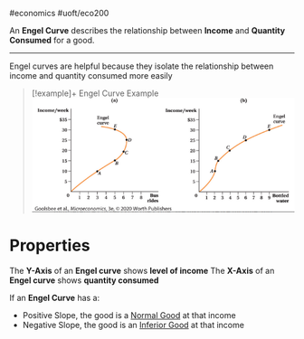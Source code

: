 #economics #uoft/eco200 

An **Engel Curve** describes the relationship between **Income** and **Quantity Consumed** for a good.

---

Engel curves are helpful because they isolate the relationship between income and quantity consumed more easily

>[!example]+
>Engel Curve Example![Pasted image 20231108174142](attachments/Pasted%20image%2020231108174142.png)
# Properties
The **Y-Axis** of an **Engel curve** shows  **level of income**
The **X-Axis** of an **Engel curve** shows **quantity consumed**

If an **Engel Curve** has a:
- Positive Slope, the good is a [Normal Good](Normal%20Good.md) at that income
- Negative Slope, the good is an [Inferior Good](Inferior%20Good.md) at that income
